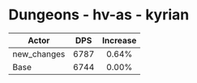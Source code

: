 # Dungeons - hv-as - kyrian
| Actor | DPS | Increase |
|---|:---:|:---:|
|new_changes|6787|0.64%|
|Base|6744|0.00%|
